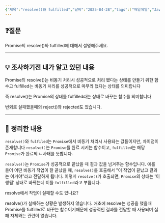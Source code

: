 ```yaml
---
{"제목":"resolve()와 fulfilled","날짜":"2025-04-28","tags":["매일메일","JavaScript"],"dg-publish":true,"permalink":"/매일메일/25년4월/resolve()와 fulfilled/","dgPassFrontmatter":true,"created":"2025-04-28T08:15:19.797+09:00","updated":"2025-04-28T08:29:36.496+09:00"}
---
```


## ❓질문

Promise의 resolve()와 fulfilled에 대해서 설명해주세요.

---
## 💡 조사하기전 내가 알고 있던 내용

Promise의 resolve()는 비동기 처리시 성공적으로 처리 됐다는 상태를 만들기 위한 함수고 fulfilled는 비동기 처리를 성공적으로 마무리 했다는 상태를 의미합니다

즉 resolve()는 Promise의 상태를 fulfilled라는 상태로 바꾸는 함수를 의미합니다

번외로 실패했을때의 reject()와 rejected도 있습니다.

---
## 🏫 정리한 내용

`resolve()`와 `fulfiled`는 `Promise`에서 비동기 처리시 사용되는 값들이지만, 차이점이 존재합니다 
`resolve()`는 `Promise`를 완료 시키는 함수이고, `fulfilled`는 해당 `Promise`가 완료되 ㄴ사태를 뜻합니다.

`resolve()`는 `Promise`가 성공적으로 끝났을 때 결과 값을 넘겨주는 함수입니다. 예를 들어 어떤 비동기 작업이 잘 끝났을 때, `resolve()`를 호출해서 "이 작업이 끝났고 결과는 이거야"라고 전달하게 됩니다. 이렇게 `resolve()`가 호출되면, `Promise`의 상태는 '이행됨' 상태로 바뀌는데 이를 `fulfilled`라고 부릅니다.

 resolve에서 작업이 실패할 수도 있나요?

resolve()가 실패하는 상황은 발생하지 않습니다. 애초에 resolve는 성공을 했을때 Promise를 fulfilled로 바꾸는 함수이기때문에 성공적인 결과를 전달할 때 사용되며 실패 자체와는 관련이 없습니다.